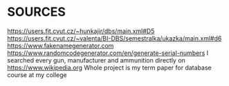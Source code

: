 # SOURCES

https://users.fit.cvut.cz/~hunkajir/dbs/main.xml#D5
https://users.fit.cvut.cz/~valenta/BI-DBS/semestralka/ukazka/main.xml#d6
https://www.fakenamegenerator.com
https://www.randomcodegenerator.com/en/generate-serial-numbers
I searched every gun, manufacturer and ammunition directly on https://www.wikipedia.org
Whole project is my term paper for database course at my college
